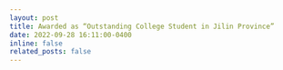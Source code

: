 ```yaml
---
layout: post
title: Awarded as “Outstanding College Student in Jilin Province” 
date: 2022-09-28 16:11:00-0400
inline: false
related_posts: false
---
```

